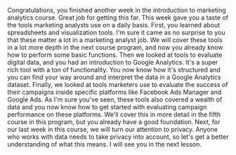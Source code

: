 
Congratulations, you finished another week in the introduction to marketing analytics course. Great job for getting this far. This week gave you a taste of the tools marketing analysts use on a daily basis. First, you learned about spreadsheets and visualization tools. I'm sure it came as no surprise to you that these matter a lot in a marketing analyst job. We will cover these tools in a lot more depth in the next course program, and now you already know how to perform some basic functions. Then we looked at tools to evaluate digital data, and you had an introduction to Google Analytics. It's a super rich tool with a ton of functionality. You now know how it's structured and you can find your way around and interpret the data in a Google Analytics dataset. Finally, we looked at tools marketers use to evaluate the success of their campaigns inside specific platforms like Facebook Ads Manager and Google Ads. As I'm sure you've seen, these tools also covered a wealth of data and you now know how to get started with evaluating campaign performance on these platforms. We'll cover this in more detail in the fifth course in this program, but you already have a good foundation. Next, for our last week in this course, we will turn our attention to privacy. Anyone who works with data needs to take privacy into account, so let's get a better understanding of what this means. I will see you in the next lesson.

​
